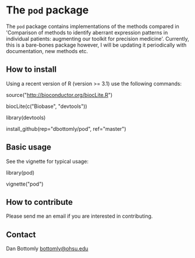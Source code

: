 The `pod` package
=========

The `pod` package contains implementations of the methods compared in 'Comparison of methods to identify aberrant expression patterns in individual patients: augmenting our toolkit for precision medicine'.  Currently, this is a bare-bones package however, I will be updating it periodically with documentation, new methods etc. 

How to install
--------

Using a recent version of R (version >= 3.1) use the following commands:

source("http://bioconductor.org/biocLite.R")

biocLite(c("Biobase", "devtools"))

library(devtools)

install_github(rep="dbottomly/pod", ref="master") 


Basic usage
--------

See the vignette for typical usage:

library(pod)

vignette("pod")

How to contribute
---------

Please send me an email if you are interested in contributing.

Contact
---------

Dan Bottomly
bottomly@ohsu.edu
